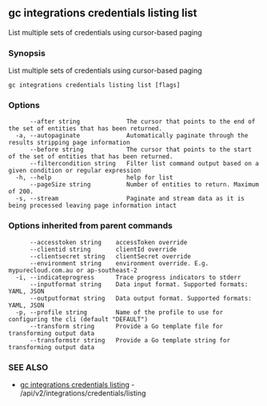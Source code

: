 ## gc integrations credentials listing list

List multiple sets of credentials using cursor-based paging

### Synopsis

List multiple sets of credentials using cursor-based paging

```
gc integrations credentials listing list [flags]
```

### Options

```
      --after string             The cursor that points to the end of the set of entities that has been returned.
  -a, --autopaginate             Automatically paginate through the results stripping page information
      --before string            The cursor that points to the start of the set of entities that has been returned.
      --filtercondition string   Filter list command output based on a given condition or regular expression
  -h, --help                     help for list
      --pageSize string          Number of entities to return. Maximum of 200.
  -s, --stream                   Paginate and stream data as it is being processed leaving page information intact
```

### Options inherited from parent commands

```
      --accesstoken string    accessToken override
      --clientid string       clientId override
      --clientsecret string   clientSecret override
      --environment string    environment override. E.g. mypurecloud.com.au or ap-southeast-2
  -i, --indicateprogress      Trace progress indicators to stderr
      --inputformat string    Data input format. Supported formats: YAML, JSON
      --outputformat string   Data output format. Supported formats: YAML, JSON
  -p, --profile string        Name of the profile to use for configuring the cli (default "DEFAULT")
      --transform string      Provide a Go template file for transforming output data
      --transformstr string   Provide a Go template string for transforming output data
```

### SEE ALSO

* [gc integrations credentials listing](gc_integrations_credentials_listing.html)	 - /api/v2/integrations/credentials/listing


